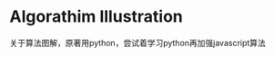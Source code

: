 # Algorathim  Illustration
<!--2017年5月17日  author：Rachel-->
关于算法图解，原著用python，尝试着学习python再加强javascript算法
